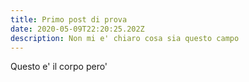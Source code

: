 ```yaml
---
title: Primo post di prova
date: 2020-05-09T22:20:25.202Z
description: Non mi e' chiaro cosa sia questo campo
---
```

Questo e' il corpo pero'